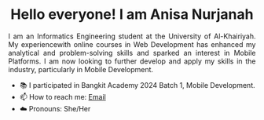 <!-- Main title of the profile -->
<h1 align="center">Hello everyone! I am Anisa Nurjanah</h1>

<!-- Brief description about me -->
<p align="justify">
    I am an Informatics Engineering student at the University of Al-Khairiyah. My  experiencewith online courses in Web Development has enhanced my analytical and problem-solving skills and sparked an interest in Mobile Platforms. I am now looking to further develop and apply my skills in the industry, particularly in Mobile Development.
</p>

<!-- List of important points -->
<ul>
    <li>📚 I participated in Bangkit Academy 2024 Batch 1, Mobile Development.</li>
    <li>📫 How to reach me: <a href="mailto:anisanurjanah2705@gmail.com">Email</a></li>
    <li>☁️ Pronouns: She/Her</li>
</ul>
